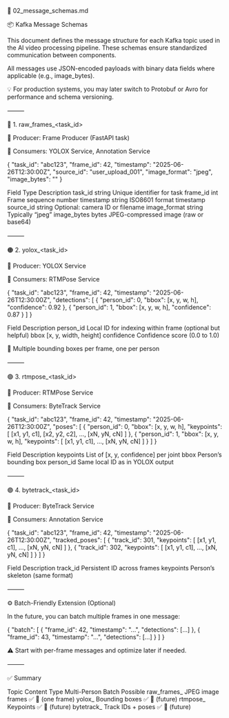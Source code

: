 📘 02_message_schemas.md

📦 Kafka Message Schemas

This document defines the message structure for each Kafka topic used in the AI video processing pipeline. These schemas
ensure standardized communication between components.

All messages use JSON-encoded payloads with binary data fields where applicable (e.g., image_bytes).

💡 For production systems, you may later switch to Protobuf or Avro for performance and schema versioning.

⸻

🧱 1. raw_frames_<task_id>

🔹 Producer: Frame Producer (FastAPI task)

🔹 Consumers: YOLOX Service, Annotation Service

{
"task_id": "abc123",
"frame_id": 42,
"timestamp": "2025-06-26T12:30:00Z",
"source_id": "user_upload_001",
"image_format": "jpeg",
"image_bytes": "<base64 or raw binary>"
}

Field Type Description
task_id string Unique identifier for task
frame_id int Frame sequence number
timestamp string ISO8601 format timestamp
source_id string Optional: camera ID or filename
image_format string Typically “jpeg”
image_bytes bytes JPEG-compressed image (raw or base64)

⸻

🟠 2. yolox_<task_id>

🔹 Producer: YOLOX Service

🔹 Consumers: RTMPose Service

{
"task_id": "abc123",
"frame_id": 42,
"timestamp": "2025-06-26T12:30:00Z",
"detections": [
{
"person_id": 0,
"bbox": [x, y, w, h],
"confidence": 0.92
},
{
"person_id": 1,
"bbox": [x, y, w, h],
"confidence": 0.87
}
]
}

Field Description
person_id Local ID for indexing within frame (optional but helpful)
bbox    [x, y, width, height]
confidence Confidence score (0.0 to 1.0)

🔄 Multiple bounding boxes per frame, one per person

⸻

🟢 3. rtmpose_<task_id>

🔹 Producer: RTMPose Service

🔹 Consumers: ByteTrack Service

{
"task_id": "abc123",
"frame_id": 42,
"timestamp": "2025-06-26T12:30:00Z",
"poses": [
{
"person_id": 0,
"bbox": [x, y, w, h],
"keypoints": [
[x1, y1, c1], [x2, y2, c2], ..., [xN, yN, cN]
]
},
{
"person_id": 1,
"bbox": [x, y, w, h],
"keypoints": [
[x1, y1, c1], ..., [xN, yN, cN]
]
}
]
}

Field Description
keypoints List of [x, y, confidence] per joint
bbox Person’s bounding box
person_id Same local ID as in YOLOX output

⸻

🟣 4. bytetrack_<task_id>

🔹 Producer: ByteTrack Service

🔹 Consumers: Annotation Service

{
"task_id": "abc123",
"frame_id": 42,
"timestamp": "2025-06-26T12:30:00Z",
"tracked_poses": [
{
"track_id": 301,
"keypoints": [
[x1, y1, c1], ..., [xN, yN, cN]
]
},
{
"track_id": 302,
"keypoints": [
[x1, y1, c1], ..., [xN, yN, cN]
]
}
]
}

Field Description
track_id Persistent ID across frames
keypoints Person’s skeleton (same format)

⸻

⚙️ Batch-Friendly Extension (Optional)

In the future, you can batch multiple frames in one message:

{
"batch": [
{
"frame_id": 42,
"timestamp": "...",
"detections": [...]
},
{
"frame_id": 43,
"timestamp": "...",
"detections": [...]
}
]
}

⚠️ Start with per-frame messages and optimize later if needed.

⸻

✅ Summary

Topic Content Type Multi-Person Batch Possible
raw_frames_<task>    JPEG image frames ✅ 🚫 (one frame)
yolox_<task>    Bounding boxes ✅ 🔄 (future)
rtmpose_<task>    Keypoints ✅ 🔄 (future)
bytetrack_<task>    Track IDs + poses ✅ 🔄 (future)

